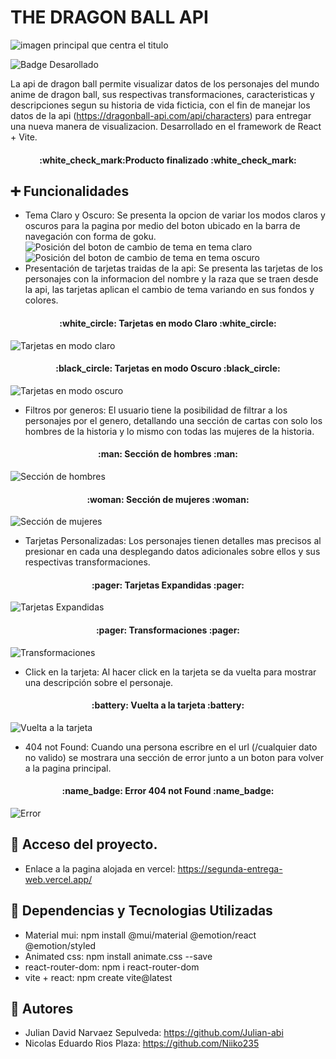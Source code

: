 # THE DRAGON BALL API
![imagen principal que centra el titulo](https://github.com/user-attachments/assets/815f8b49-13a0-445e-9ff5-e4aabd34ba01)

![Badge Desarollado](https://img.shields.io/badge/STATUS-%20DESAROLLADO-green)

La api de dragon ball permite visualizar datos de los personajes del mundo anime de dragon ball, sus respectivas transformaciones, caracteristicas y descripciones segun su historia de vida ficticia, con el fin de manejar los datos de la api (https://dragonball-api.com/api/characters) para entregar una nueva manera de visualizacion. Desarrollado en el framework de React + Vite.
<h4 align="center">
:white_check_mark:Producto finalizado :white_check_mark:
</h4>

## :heavy_plus_sign: Funcionalidades
- Tema Claro y Oscuro: Se presenta la opcion de variar los modos claros y oscuros para la pagina por medio del boton ubicado en la barra de navegación con forma de goku.
![Posición del boton de cambio de tema en tema claro](https://github.com/user-attachments/assets/60d3d6d1-df87-47dc-9da1-1ec5a5fcfdbd)
![Posición del boton de cambio de tema en tema oscuro](https://github.com/user-attachments/assets/b0dc35fa-53f4-4106-a8eb-c7602d05fb16)
- Presentación de tarjetas traidas de la api: Se presenta las tarjetas de los personajes con la informacion del nombre y la raza que se traen desde la api, las tarjetas aplican el cambio de tema variando en sus fondos y colores.
<h4 align="center">
:white_circle: Tarjetas en modo Claro :white_circle:
</h4>

  ![Tarjetas en modo claro](https://github.com/user-attachments/assets/ca4c83a5-2637-4d0b-b97c-57c8ac1e52ed)

<h4 align="center">
:black_circle: Tarjetas en modo Oscuro :black_circle:
</h4>

  ![Tarjetas en modo oscuro](https://github.com/user-attachments/assets/80ab2115-9624-4f3c-a677-559ffd28c1f3)

- Filtros por generos: El usuario tiene la posibilidad de filtrar a los personajes por el genero, detallando una sección de cartas con solo los hombres de la historia y lo mismo con todas las mujeres de la historia.
  
<h4 align="center">
:man: Sección de hombres :man:
</h4>

  ![Sección de hombres](https://github.com/user-attachments/assets/6330c95b-0022-4db8-826c-88f9ba2a2bfd)

<h4 align="center">
:woman: Sección de mujeres :woman:
</h4>

 ![Sección de mujeres](https://github.com/user-attachments/assets/3b9fffe8-790c-4abf-8d7a-f44c7d4aed1a)

- Tarjetas Personalizadas: Los personajes tienen detalles mas precisos al presionar en cada una desplegando datos adicionales sobre ellos y sus respectivas transformaciones.

<h4 align="center">
:pager: Tarjetas Expandidas :pager:
</h4>

![Tarjetas Expandidas](https://github.com/user-attachments/assets/6774a644-38b1-4139-a691-e5fd5a7172ce)

<h4 align="center">
:pager: Transformaciones :pager:
</h4>

![Transformaciones](https://github.com/user-attachments/assets/a68c1f9e-1d18-425f-9ec7-4f247dd1148b)


- Click en la tarjeta: Al hacer click en la tarjeta se da vuelta para mostrar una descripción sobre el personaje.

<h4 align="center">
:battery: Vuelta a la tarjeta :battery:
</h4>

  ![Vuelta a la tarjeta](https://github.com/user-attachments/assets/b16fee01-878c-4638-9c79-476dc15c09ba)

- 404 not Found: Cuando una persona escribre en el url (/cualquier dato no valido) se mostrara una sección de error junto a un boton para volver a la pagina principal.

<h4 align="center">
:name_badge: Error 404 not Found :name_badge:
</h4>

![Error](https://github.com/user-attachments/assets/fa73cfa5-b0ad-45fa-82d4-28da72541db6)

## :game_die: Acceso del proyecto.

- Enlace a la pagina alojada en vercel: https://segunda-entrega-web.vercel.app/

## :gem: Dependencias y Tecnologias Utilizadas 

- Material mui: npm install @mui/material @emotion/react @emotion/styled
- Animated css: npm install animate.css --save
- react-router-dom: npm i react-router-dom
- vite + react: npm create vite@latest

## :pencil: Autores

- Julian David Narvaez Sepulveda: https://github.com/Julian-abi
- Nicolas Eduardo Rios Plaza: https://github.com/Niiko235